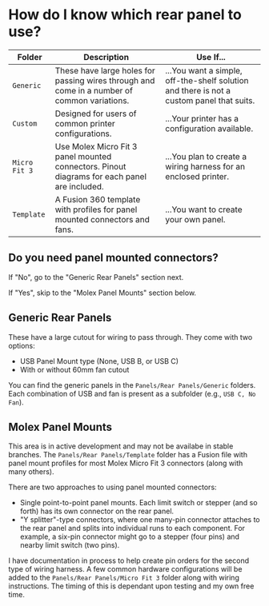 # How do I know which rear panel to use?

| Folder           | Description | Use If... |
|------------------|-------------|-----------|
| `Generic`        | These have large holes for passing wires through and come in a number of common variations. | ...You want a simple, off-the-shelf solution and there is not a custom panel that suits. |
| `Custom`         | Designed for users of common printer configurations. | ...Your printer has a configuration available. |
| `Micro Fit 3`    | Use Molex Micro Fit 3 panel mounted connectors. Pinout diagrams for each panel are included. | ...You plan to create a wiring harness for an enclosed printer. |
| `Template`       | A Fusion 360 template with profiles for panel mounted connectors and fans. | ...You want to create your own panel. |

## Do you need panel mounted connectors?

If "No", go to the "Generic Rear Panels" section next.

If "Yes", skip to the "Molex Panel Mounts" section below.

## Generic Rear Panels

These have a large cutout for wiring to pass through. They come with two options:

- USB Panel Mount type (None, USB B, or USB C)
- With or without 60mm fan cutout

You can find the generic panels in the `Panels/Rear Panels/Generic` folders. Each combination of USB and fan is present as a subfolder (e.g., `USB C, No Fan`).

## Molex Panel Mounts

This area is in active development and may not be availabe in stable branches. The `Panels/Rear Panels/Template` folder has a Fusion file with panel mount profiles for most Molex Micro Fit 3 connectors (along with many others).

There are two approaches to using panel mounted connectors:

- Single point-to-point panel mounts. Each limit switch or stepper (and so forth) has its own connector on the rear panel.
- "Y splitter"-type connectors, where one many-pin connector attaches to the rear panel and splits into individual runs to each component. For example, a six-pin connector might go to a stepper (four pins) and nearby limit switch (two pins).

I have documentation in process to help create pin orders for the second type of wiring harness. A few common hardware configurations will be added to the `Panels/Rear Panels/Micro Fit 3` folder along with wiring instructions. The timing of this is dependant upon testing and my own free time.